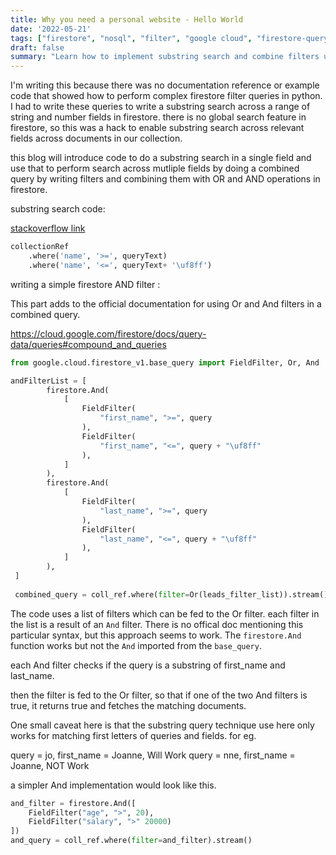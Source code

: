 ```yaml
---
title: Why you need a personal website - Hello World
date: '2022-05-21'
tags: ["firestore", "nosql", "filter", "google cloud", "firestore-query", "backend"]
draft: false
summary: "Learn how to implement substring search and combine filters using OR and AND operations for efficient data retrieval from Firestore. This blog covers code examples, best practices, and workarounds for common challenges when working with Firestore queries in Python, including a lack of global search functionality."
---
```


I'm writing this because there was no documentation reference or example code that showed how to perform complex firestore filter queries in python. I had to write these queries to write a substring search across a range of string and number fields in firestore. there is no global search feature in firestore, so this was a hack to enable substring search across relevant fields across documents in our collection. 

this blog will introduce code to do a substring search in a single field and use that to perform search across mutliple fields by doing a combined query by writing filters and combining them with OR and AND operations in firestore. 

substring search code:

[stackoverflow link](https://stackoverflow.com/questions/46568142/google-firestore-query-on-substring-of-a-property-value-text-search)

```python
collectionRef
    .where('name', '>=', queryText)
    .where('name', '<=', queryText+ '\uf8ff')
```

writing a simple firestore AND filter :

This part adds to the official documentation for using Or and And filters in a combined query.

https://cloud.google.com/firestore/docs/query-data/queries#compound_and_queries

```python
from google.cloud.firestore_v1.base_query import FieldFilter, Or, And

andFilterList = [
        firestore.And(
            [
                FieldFilter(
                    "first_name", ">=", query
                ),
                FieldFilter(
                    "first_name", "<=", query + "\uf8ff"
                ),
            ]
        ),
        firestore.And(
            [
                FieldFilter(
                    "last_name", ">=", query
                ),
                FieldFilter(
                    "last_name", "<=", query + "\uf8ff"
                ),
            ]
        ),        
 ]
 
 combined_query = coll_ref.where(filter=Or(leads_filter_list)).stream()
```

The code uses a list of filters which can be fed to the Or filter. each filter in the list is a result of an `And` filter. There is no offical doc mentioning this particular syntax, but this approach seems to work. The `firestore.And` function works but not the `And` imported from the `base_query`.

each And filter checks if the query is a substring of first_name and last_name.

then the filter is fed to the Or filter, so that if one of the two And filters is true, it returns true and fetches the matching documents. 

One small caveat here is that the substring query technique use here only works for matching first letters of queries and fields. for eg. 

query = jo, first_name = Joanne, Will Work
query = nne, first_name = Joanne, NOT Work

a simpler And implementation would look like this.

```python
and_filter = firestore.And([
	FieldFilter("age", ">", 20),
	FieldFilter("salary", ">" 20000)
])
and_query = coll_ref.where(filter=and_filter).stream()
```
